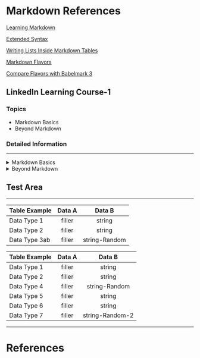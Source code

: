 # Markdown References

[Learning Markdown](https://www.linkedin.com/learning/learning-markdown/)

[Extended Syntax](https://www.markdownguide.org/extended-syntax/)

[Writing Lists Inside Markdown Tables](https://stackoverflow.com/questions/19950648/how-to-write-lists-inside-a-markdown-table)

[Markdown Flavors](https://gist.github.com/vimtaai/99f8c89e7d3d02a362117284684baa0f)

[Compare Flavors with Babelmark 3](https://babelmark.github.io/)

## LinkedIn Learning Course-1
### Topics
- Markdown Basics
- Beyond Markdown

### Detailed Information
---
<details><summary>Markdown Basics</summary>

+ Blockquotes
    + Create with a: \> or \+ or \- or space 2-4x
    + Escape character is a  \
    + More details see: https://gist.github.com/dupuy/1855764

- Horizontal Rules
    + Use styles instead of using page breaks via \--- 
    
+ Lists
    + Different for certain renderers. 
    + Elements inside of a list will change based on output of .md file. 
    + Alternate lists by changing symbols \*/\-/\+

- Inline Tags
    + [Link to Markdown Site](https://www.markdownguide.org/extended-syntax/)
        > ^ \[Link to Markdown Site](https://www.markdownguide.org/extended-syntax/)
- Reference Links
    + Images - Inline Method & Reference Method
    + Inline Method: \![Moose]\(https://i.imgur.com/ogTUyOm.png)
        >![Moose](https://i.imgur.com/ogTUyOm.png)
    + Reference Method: \[ID]: https://i.imgur.com/ogTUyOm.png "Moose"
    + [Further Reading on Syntax](https://daringfireball.net/projects/markdown/syntax#link)

</details>

<details><summary>Beyond Markdown</summary>

+ Git Flavored Markdown 
- Working with Tables
    + | First Header | Second Header | 3rd | 4th | 5th
    + | -----|-----|-----|-----|-----|
    + See: Markdown Table Generators 
+ Other Flavors

---

</details>

## Test Area

--- 

| Table Example     | Data A    | Data B    |
| ------------------|:----------:|:----------:|
| Data Type 1       | filler | string |
| Data Type 2       | filler | string |
| Data Type 3ab     | filler | string-Random|

| Table Example     | Data A    | Data B    |
| ------------------|:----------:|:----------:|
| Data Type 1       | filler | string |
| Data Type 2       | filler | string |
| Data Type 4       | filler | string-Random|
| Data Type 5       | filler | string |
| Data Type 6       | filler | string |
| Data Type 7       | filler | string-Random-2|

---
# References

[1]:(https://www.linkedin.com/learning/learning-markdown/) "Learning Markdown"

[2]:(https://www.markdownguide.org/extended-syntax/) "Extended Syntax"

[3]:(https://stackoverflow.com/questions/19950648/how-to-write-lists-inside-a-markdown-table) "Writing Lists Inside Markdown Tables"

[4]:(https://fletcherpenney.net/multimarkdown/)